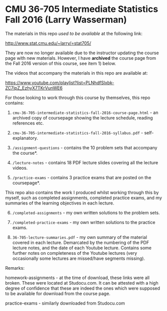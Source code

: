 # CMU 36-705 Intermediate Statistics Fall 2016 (Larry Wasserman)

The materials in this repo *used to be available* at the following link:

http://www.stat.cmu.edu/~larry/=stat705/

They are now no longer available due to the instructor updating the course page with new materials. However, I have **archived** the course page from the Fall 2016 version of this course, see item 1) below.

The videos that accompany the materials in this repo are available at:

https://www.youtube.com/playlist?list=PLNhdfSlxbk-ZC7ipZ_EzhyX7TKrVunWE6

For those looking to work through this course by themselves, this repo contains:

1) `cmu-36-705-intermediate-statistics-fall-2016-course-page.html` - an archived copy of coursepage
showing the lecture schedule, reading references etc. 

2) `cmu-36-705-intermediate-statistics-fall-2016-syllabus.pdf` - self-explanatory.

3) `/assignment-questions` - contains the 10 problem sets that accompany the course*.

4) `/lecture-notes` - contains 18 PDF lecture slides covering all the lecture videos.

5) `/practice-exams` - contains 3 practice exams that are posted on the coursepage*.

This repo also contains the work I produced whilst working through this by myself, such as completed assignments, completed practice exams, and my summaries of the learning objectives in each lecture.

6) `/completed-assignments` - my own written solutions to the problem sets.

7) `/completed-practice-exams` - my own written solutions to the practice exams.

8) `36-705-lecture-summaries.pdf` - my own summary of the material covered in each lecture. Demarcated by the numbering of the PDF lecture notes, and the date of each Youtube lecture. Contains some further notes on completeness of the Youtube lectures (very occasionally some  lectures are missed/have segments missing).

Remarks:

homework-assignments - at the time of download, these links were all broken. These were
located at Studocu.com. It can be attested with a high degree of confidence that these 
are indeed the ones which were supposed to be available for download from the course page.

practice-exams - similarly downloaded from Studocu.com


